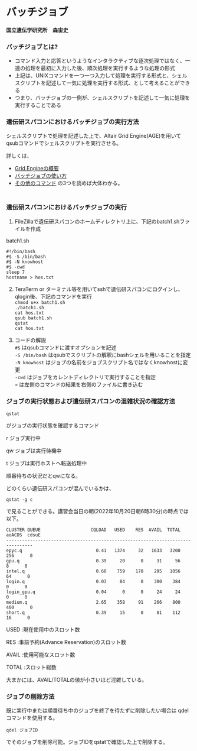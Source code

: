 # バッチジョブ
#### 国立遺伝学研究所　森宙史

### バッチジョブとは?

- コマンド入力と応答というようなインタラクティブな逐次処理ではなく、一連の処理を最初に入力した後、順次処理を実行するような処理の形式  
- 上記は、UNIXコマンドを一つ一つ入力して処理を実行する形式と、シェルスクリプトを記述して一気に処理を実行する形式、として考えることができる    
- つまり、バッチジョブの一例が、シェルスクリプトを記述して一気に処理を実行することである  　 
　  
### 遺伝研スパコンにおけるバッチジョブの実行方法
シェルスクリプトで処理を記述した上で、Altair Grid Engine(AGE)を用いてqsubコマンドでシェルスクリプトを実行させる。

詳しくは、  
- [Grid Engineの概要](https://sc.ddbj.nig.ac.jp/software/grid_engine/)  
- [バッチジョブの使い方](https://sc.ddbj.nig.ac.jp/software/grid_engine/batch_jobs/)
- [その他のコマンド](https://sc.ddbj.nig.ac.jp/software/grid_engine/other_commands/)
の3つを読めば大体わかる。  
　  
### 遺伝研スパコンにおけるバッチジョブの実行

1. FileZillaで遺伝研スパコンのホームディレクトリ上に、下記のbatch1.shファイルを作成

batch1.sh
```
#!/bin/bash
#$ -S /bin/bash
#$ -N knowhost
#$ -cwd
sleep 7
hostname > hos.txt
```

2. TeraTerm or ターミナル等を用いてsshで遺伝研スパコンにログインし、qlogin後、下記のコマンドを実行  
`chmod u+x batch1.sh`  
`./batch1.sh`  
`cat hos.txt`  
`qsub batch1.sh`  
`qstat`  
`cat hos.txt`  

3. コードの解説  
`#$` はqsubコマンドに渡すオプションを記述  
`-S /bin/bash` はqsubでスクリプトの解釈にbashシェルを用いることを指定  
`-N knowhost` はジョブの名前をジョブスクリプト名ではなくknowhostに変更  
`-cwd` はジョブをカレントディレクトリで実行することを指定  
`>` は左側のコマンドの結果を右側のファイルに書き込む


### ジョブの実行状態および遺伝研スパコンの混雑状況の確認方法
`qstat` 

がジョブの実行状態を確認するコマンド

r	ジョブ実行中

qw	ジョブは実行待機中

t	ジョブは実行ホストへ転送処理中

順番待ちの状況だとqwになる。


どのくらい遺伝研スパコンが混んでいるかは、

`qstat -g c` 

で見ることができる。講習会当日の朝(2022年10月20日朝6時30分)の時点では以下。
```
CLUSTER QUEUE                   CQLOAD   USED    RES  AVAIL  TOTAL aoACDS  cdsuE  
--------------------------------------------------------------------------------
epyc.q                            0.41   1374     32   1633   3200    256      0 
gpu.q                             0.39     20      0     31     56      8      0 
intel.q                           0.60    759    178    295   1056     64      0 
login.q                           0.03     84      0    300    384      0      0 
login_gpu.q                       0.04      0      0     24     24      0      0 
medium.q                          2.65    358     91    266    800    400      0 
short.q                           0.39     15      0     81    112     16      0 
```

USED :現在使用中のスロット数

RES :事前予約(Advance Reservation)のスロット数

AVAIL :使用可能なスロット数

TOTAL :スロット総数

大まかには、AVAIL/TOTALの値が小さいほど混雑している。


### ジョブの削除方法
既に実行中または順番待ち中のジョブを終了を待たずに削除したい場合は qdel コマンドを使用する。 

`qdel ジョブID`

でそのジョブを削除可能。ジョブIDをqstatで確認した上で削除する。
